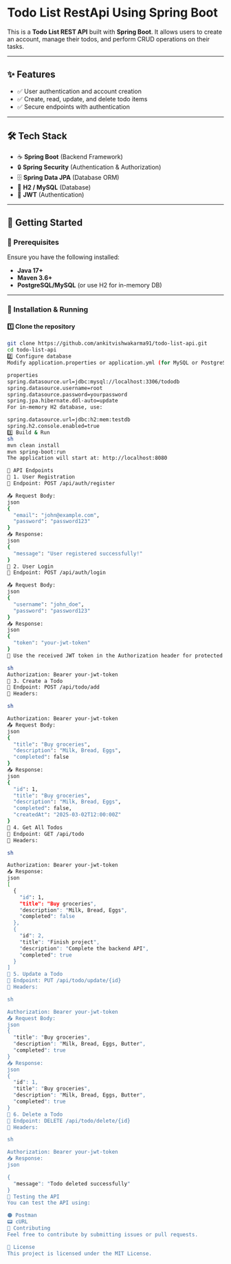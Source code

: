 # Todo List RestApi Using Spring Boot 
This is a **Todo List REST API** built with **Spring Boot**. It allows users to create an account, manage their todos, and perform CRUD operations on their tasks.

---

## ✨ Features
- ✅ User authentication and account creation  
- ✅ Create, read, update, and delete todo items  
- ✅ Secure endpoints with authentication  

---

## 🛠 Tech Stack
- ☕ **Spring Boot** (Backend Framework)  
- 🔒 **Spring Security** (Authentication & Authorization)  
- 🗄 **Spring Data JPA** (Database ORM)  
- 💾 **H2 / MySQL** (Database)  
- 🔑 **JWT** (Authentication)  

---

## 🚀 Getting Started

### 📌 Prerequisites  
Ensure you have the following installed:  
- **Java 17+**  
- **Maven 3.6+**  
- **PostgreSQL/MySQL** (or use H2 for in-memory DB)  

---

### 🔧 Installation & Running

#### 1️⃣ Clone the repository  
```sh
git clone https://github.com/ankitvishwakarma91/todo-list-api.git
cd todo-list-api
2️⃣ Configure database
Modify application.properties or application.yml (for MySQL or PostgreSQL):

properties
spring.datasource.url=jdbc:mysql://localhost:3306/tododb
spring.datasource.username=root
spring.datasource.password=yourpassword
spring.jpa.hibernate.ddl-auto=update
For in-memory H2 database, use:

spring.datasource.url=jdbc:h2:mem:testdb
spring.h2.console.enabled=true
3️⃣ Build & Run
sh
mvn clean install
mvn spring-boot:run
The application will start at: http://localhost:8080

📌 API Endpoints
🔹 1. User Registration
📍 Endpoint: POST /api/auth/register

📤 Request Body:
json
{
  "email": "john@example.com",
  "password": "password123"
}
📥 Response:
json
{
  "message": "User registered successfully!"
}
🔹 2. User Login
📍 Endpoint: POST /api/auth/login

📤 Request Body:
json
{
  "username": "john_doe",
  "password": "password123"
}
📥 Response:
json
{
  "token": "your-jwt-token"
}
🔐 Use the received JWT token in the Authorization header for protected endpoints:

sh
Authorization: Bearer your-jwt-token
🔹 3. Create a Todo
📍 Endpoint: POST /api/todo/add
📌 Headers:

sh

Authorization: Bearer your-jwt-token
📤 Request Body:
json
{
  "title": "Buy groceries",
  "description": "Milk, Bread, Eggs",
  "completed": false
}
📥 Response:
json
{
  "id": 1,
  "title": "Buy groceries",
  "description": "Milk, Bread, Eggs",
  "completed": false,
  "createdAt": "2025-03-02T12:00:00Z"
}
🔹 4. Get All Todos
📍 Endpoint: GET /api/todo
📌 Headers:

sh

Authorization: Bearer your-jwt-token
📥 Response:
json
[
  {
    "id": 1,
    "title": "Buy groceries",
    "description": "Milk, Bread, Eggs",
    "completed": false
  },
  {
    "id": 2,
    "title": "Finish project",
    "description": "Complete the backend API",
    "completed": true
  }
]
🔹 5. Update a Todo
📍 Endpoint: PUT /api/todo/update/{id}
📌 Headers:

sh

Authorization: Bearer your-jwt-token
📤 Request Body:
json
{
  "title": "Buy groceries",
  "description": "Milk, Bread, Eggs, Butter",
  "completed": true
}
📥 Response:
json
{
  "id": 1,
  "title": "Buy groceries",
  "description": "Milk, Bread, Eggs, Butter",
  "completed": true
}
🔹 6. Delete a Todo
📍 Endpoint: DELETE /api/todo/delete/{id}
📌 Headers:

sh

Authorization: Bearer your-jwt-token
📥 Response:
json

{
  "message": "Todo deleted successfully"
}
🧪 Testing the API
You can test the API using:

🟠 Postman
📟 cURL
🤝 Contributing
Feel free to contribute by submitting issues or pull requests.

📜 License
This project is licensed under the MIT License.
